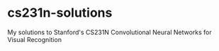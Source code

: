 # cs231n-solutions
My solutions to Stanford's CS231N Convolutional Neural Networks for Visual Recognition
